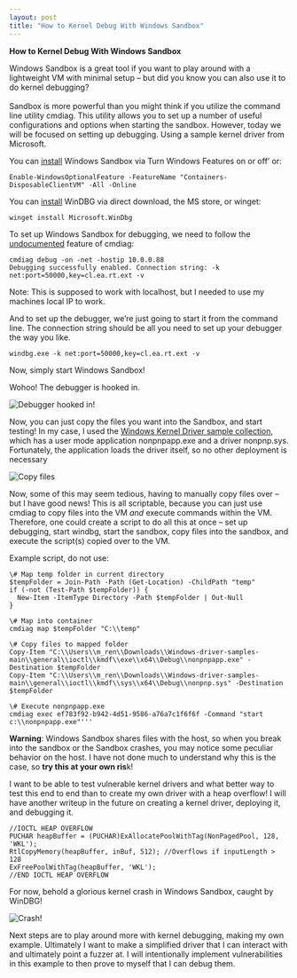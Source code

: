 ```yaml
---
layout: post
title: "How to Kernel Debug With Windows Sandbox"
---
```


**How to Kernel Debug With Windows Sandbox**

Windows Sandbox is a great tool if you want to play around with a lightweight VM with minimal setup – but did you know you can also use it to do kernel debugging?  
<br/>Sandbox is more powerful than you might think if you utilize the command line utility cmdiag. This utility allows you to set up a number of useful configurations and options when starting the sandbox. However, today we will be focused on setting up debugging. Using a sample kernel driver from Microsoft.

You can [install](https://learn.microsoft.com/en-us/windows/security/application-security/application-isolation/windows-sandbox/windows-sandbox-install#installation) Windows Sandbox via Turn Windows Features on or off’ or:

```Enable-WindowsOptionalFeature -FeatureName "Containers-DisposableClientVM" -All -Online```

You can [install](https://learn.microsoft.com/en-us/windows-hardware/drivers/debugger/) WinDBG via direct download, the MS store, or winget:

```winget install Microsoft.WinDbg```

To set up Windows Sandbox for debugging, we need to follow the [undocumented](https://stackoverflow.com/questions/62827157/can-the-windows-sandbox-feature-be-used-for-driver-testing) feature of cmdiag:

```
cmdiag debug -on -net -hostip 10.0.0.88
Debugging successfully enabled. Connection string: -k net:port=50000,key=cl.ea.rt.ext -v
```

Note: This is supposed to work with localhost, but I needed to use my machines local IP to work.

And to set up the debugger, we’re just going to start it from the command line. The connection string should be all you need to set up your debugger the way you like.

```windbg.exe -k net:port=50000,key=cl.ea.rt.ext -v```

Now, simply start Windows Sandbox!

Wohoo! The debugger is hooked in.  

![Debugger hooked in!](assets/images/2025-6-6-1.png)

Now, you can just copy the files you want into the Sandbox, and start testing! In my case, I used the [Windows Kernel Driver sample collection](https://learn.microsoft.com/en-us/windows-hardware/drivers/kernel/sample-kernel-mode-drivers), which has a user mode application nonpnpapp.exe and a driver nonpnp.sys. Fortunately, the application loads the driver itself, so no other deployment is necessary

![Copy files](assets/images/2025-6-6-2.png)

Now, some of this may seem tedious, having to manually copy files over – but I have good news! This is all scriptable, because you can just use cmdiag to copy files into the VM _and_ execute commands within the VM. Therefore, one could create a script to do all this at once – set up debugging, start windbg, start the sandbox, copy files into the sandbox, and execute the script(s) copied over to the VM.

Example script, do not use:

```
\# Map temp folder in current directory
$tempFolder = Join-Path -Path (Get-Location) -ChildPath "temp"
if (-not (Test-Path $tempFolder)) {
  New-Item -ItemType Directory -Path $tempFolder | Out-Null
}

\# Map into container
cmdiag map $tempFolder "C:\\temp"

\# Copy files to mapped folder
Copy-Item "C:\\Users\\m_ren\\Downloads\\Windows-driver-samples-main\\general\\ioctl\\kmdf\\exe\\x64\\Debug\\nonpnpapp.exe" -Destination $tempFolder
Copy-Item "C:\\Users\\m_ren\\Downloads\\Windows-driver-samples-main\\general\\ioctl\\kmdf\\sys\\x64\\Debug\\nonpnp.sys" -Destination $tempFolder

\# Execute nonpnpapp.exe
cmdiag exec ef783f92-b942-4d51-9586-a76a7c1f6f6f -Command "start c:\\nonpnpapp.exe"'''
```

**Warning**: Windows Sandbox shares files with the host, so when you break into the sandbox or the Sandbox crashes, you may notice some peculiar behavior on the host. I have not done much to understand why this is the case, so **try this at your own ris**k!

I want to be able to test vulnerable kernel drivers and what better way to test this end to end than to create my own driver with a heap overflow! I will have another writeup in the future on creating a kernel driver, deploying it, and debugging it.

```
//IOCTL HEAP OVERFLOW
PUCHAR heapBuffer = (PUCHAR)ExAllocatePoolWithTag(NonPagedPool, 128, 'WKL');
RtlCopyMemory(heapBuffer, inBuf, 512); //Overflows if inputLength > 128
ExFreePoolWithTag(heapBuffer, 'WKL');
//END IOCTL HEAP OVERFLOW
```

For now, behold a glorious kernel crash in Windows Sandbox, caught by WinDBG!  

![Crash!](assets/images/2025-6-6-3.png)

Next steps are to play around more with kernel debugging, making my own example. Ultimately I want to make a simplified driver that I can interact with and ultimately point a fuzzer at. I will intentionally implement vulnerabilities in this example to then prove to myself that I can debug them.
